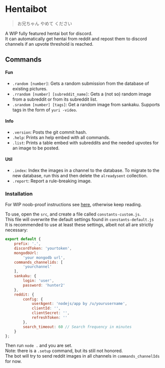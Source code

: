 # Hentaibot

> お兄ちゃん やめて ください

A WIP fully featured hentai bot for discord.<br>
It can automatically get hentai from reddit and repost them to discord channels if an upvote threshold is reached.

## Commands

#### Fun

- `.random [number]`: Gets a random submission from the database of existing pictures.
- `.rrandom [number] [subreddit_name]`: Gets a (not so) random image from a subreddit or from its subreddit list.
- `.srandom [number] [tags]`: Get a random image from sankaku. Supports tags in the form of `yuri -video`.

#### Info

- `.version`: Posts the git commit hash.
- `.help`: Prints an help embed with all commands.
- `.list`: Prints a table embed with subreddits and the needed upvotes for an image to be posted.

#### Util
- `.index`: Index the images in a channel to the database. To migrate to the new database, run this and then delete the `alreadysent` collection.
- `.report`: Report a rule-breaking image.

### Installation
For WIP noob-proof instructions see [here](https://github.com/GiorgioBrux/hentaibot/wiki/How-to-Setup-%5BWIP%5D), otherwise keep reading.

To use, open the `src`, and create a file called `constants-custom.js`.<br>
This file will overwrite the default settings found in `constants-default.js`<br>
It is recommended to use at least these settings, albeit not all are strictly necessary: <br>
```javascript
export default {
    prefix: '.',
    discordToken: 'yourtoken',
    mongodbUrl:
        'your mongodb url',
    commands_channelids: [
        'yourchannel'
    ],
    sankaku: {
        login: 'user',
        password: 'hunter2'
    },
    reddit: {
        config: {
            userAgent: 'nodejs/app by /u/yourusername',
            clientId: '',
            clientSecret: '',
            refreshToken: ''
        },
        search_timeout: 60 // Search frequency in minutes
    }
};

```
Then run `node .` and you are set. <br>
Note: there is a `.setup` command, but its still not honored. <br>
The bot will try to send reddit images in all channels in `commands_channelIds` for now.
